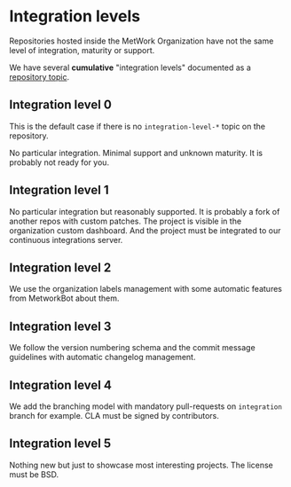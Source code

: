 # Integration levels

Repositories hosted inside the MetWork Organization have not the same level of integration, maturity or support.

We have several **cumulative** "integration levels" documented as a [repository topic](https://help.github.com/articles/about-topics/).

## Integration level 0

This is the default case if there is no `integration-level-*` topic on the repository.

No particular integration. Minimal support and unknown maturity. It is probably not ready for you.

## Integration level 1

No particular integration but reasonably supported. It is probably a fork of another repos with custom patches.
The project is visible in the organization custom dashboard. And the project must be integrated to our continuous integrations server.

## Integration level 2

We use the organization labels management with some automatic features from MetworkBot about them.

## Integration level 3

We follow the version numbering schema and the commit message guidelines with automatic changelog management.

## Integration level 4

We add the branching model with mandatory pull-requests on `integration` branch for example.
CLA must be signed by contributors.

## Integration level 5

Nothing new but just to showcase most interesting projects. The license must be BSD.
